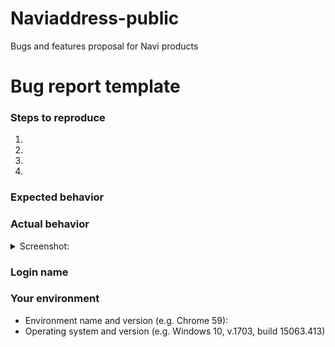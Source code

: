 # Naviaddress-public
Bugs and features proposal for Navi products

# Bug report template
<!--- Help us to avoid duplicate reports, make sure you have searched through existing issues before submitting a new one-->


<!--- If you are requesting a new feature, tell us how it should work in free form-->
<!--- If you are reporting a bug, submit the detailed description using the template below-->

### Steps to reproduce
<!--- Provide a link to a live example or a clear set of steps to reproduce the issue-->
1.
2.
3.
4.

### Expected behavior
<!--- Tell us what should happen -->

### Actual behavior
<!--- Tell us what happens instead -->


<details><summary>Screenshot: </summary>

<!--- drag and drop, upload or paste your screenshot to this area-->

</details>

### Login name 
<!--- Your login name if you are rigestered-->

### Your environment
<!--- Please include all relevant details about the environment you experienced the bug in -->
* Environment name and version (e.g. Chrome 59):
* Operating system and version (e.g. Windows 10, v.1703, build 15063.413)
